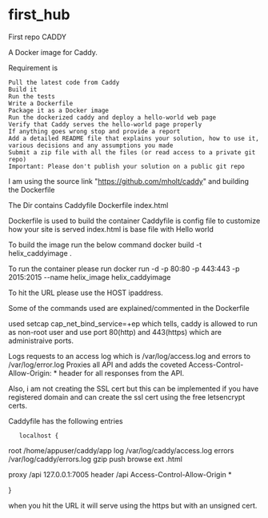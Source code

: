 # first_hub
First repo
CADDY


A Docker image for Caddy.

Requirement is

    Pull the latest code from Caddy
    Build it
    Run the tests
    Write a Dockerfile
    Package it as a Docker image
    Run the dockerized caddy and deploy a hello-world web page
    Verify that Caddy serves the hello-world page properly
    If anything goes wrong stop and provide a report
    Add a detailed README file that explains your solution, how to use it, various decisions and any assumptions you made
    Submit a zip file with all the files (or read access to a private git repo)
    Important: Please don't publish your solution on a public git repo

I am using the source link "https://github.com/mholt/caddy" and building the Dockerfile

The Dir contains
Caddyfile  Dockerfile  index.html

Dockerfile is used to build the container
Caddyfile is config file to customize how your site is served
index.html is base file with Hello world

To build the image run the below command
docker build -t helix_caddyimage .

To run the container please run
docker run -d -p 80:80 -p 443:443 -p 2015:2015 --name helix_image helix_caddyimage

To hit the URL please use the HOST ipaddress.

Some of the commands used are explained/commented in the Dockerfile

used setcap cap_net_bind_service=+ep which tells, caddy is allowed to run as non-root user and use  port 80(http) and 443(https)
which are administraive ports.


Logs requests to an access log which is /var/log/access.log and errors to  /var/log/error.log
Proxies all API and adds the coveted Access-Control-Allow-Origin: * header for all responses from the API.

Also, i am not creating the SSL cert  but this can be implemented if you have  registered domain and can create the ssl cert using the free
letsencrypt certs.

Caddyfile has the following entries

       localhost {

  root /home/appuser/caddy/app
  log /var/log/caddy/access.log
  errors /var/log/caddy/errors.log
  gzip
  push
  browse
  ext    .html

proxy  /api 127.0.0.1:7005
header /api Access-Control-Allow-Origin *

}

when you hit the URL it  will serve using the https but with an unsigned cert.
